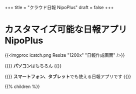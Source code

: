 +++
title = "クラウド日報 NipoPlus"
draft = false
+++

# カスタマイズ可能な日報アプリ NipoPlus

{{<imgproc icatch.png Resize "1200x" "日報作成画面" />}}


{{<alice pos="left" icon="pc">}}
**パソコン**はもちろん
{{</alice>}}

{{<alice pos="right" icon="tablet">}}
**スマートフォン、タブレット**でも使える日報アプリです
{{</alice>}}

{{% children  %}}
